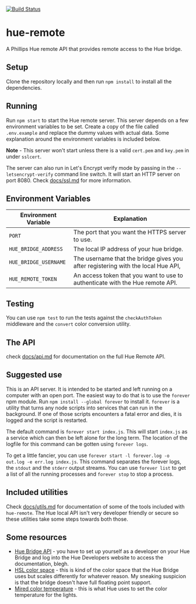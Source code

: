 [![Build Status](https://travis-ci.org/YashdalfTheGray/hue-remote.svg?branch=master)](https://travis-ci.org/YashdalfTheGray/hue-remote)

# hue-remote
A Phillips Hue remote API that provides remote access to the Hue bridge.

## Setup

Clone the repository locally and then run `npm install` to install all the dependencies.

## Running

Run `npm start` to start the Hue remote server. This server depends on a few environment variables to be set. Create a copy of the file called `.env.example` and replace the dummy values with actual data. Some explanation around the environment variables is included below.

**Note** - This server won't start unless there is a valid `cert.pem` and `key.pem` in under `sslcert`.

The server can also run in Let's Encrypt verify mode by passing in the `--letsencrypt-verify` command line switch. It will start an HTTP server on port 8080. Check [docs/ssl.md](docs/ssl.md) for more information.

## Environment Variables

| Environment Variable  | Explanation                                                                      |
|-----------------------|----------------------------------------------------------------------------------|
| `PORT`                | The port that you want the HTTPS server to use.                                  |
| `HUE_BRIDGE_ADDRESS`  | The local IP address of your hue bridge.                                         |
| `HUE_BRIDGE_USERNAME` | The username that the bridge gives you after registering with the local Hue API, |
| `HUE_REMOTE_TOKEN`    | An access token that you want to use to authenticate with the Hue remote API.    |

## Testing

You can use `npm test` to run the tests against the `checkAuthToken` middleware and the `convert` color conversion utility.

## The API

check [docs/api.md](docs/api.md) for documentation on the full Hue Remote API.

## Suggested use

This is an API server. It is intended to be started and left running on a computer with an open port. The easiest way to do that is to use the `forever` npm module. Run `npm install --global forever` to install it. `forever` is a utility that turns any node scripts into services that can run in the background. If one of those scripts encounters a fatal error and dies, it is logged and the script is restarted.

The default command is `forever start index.js`. This will start `index.js` as a service which can then be left alone for the long term. The location of the logfile for this command can be gotten using `forever logs`.

To get a little fancier, you  can use `forever start -l forever.log -o out.log -e err.log index.js`. This command separates the forever logs, the `stdout` and the `stderr` output streams. You can use `forever list` to get a list of all the running processes and `forever stop` to stop a process.

## Included utilities

Check [docs/utils.md](docs/utils.md) for documentation of some of the tools included with `hue-remote`. The Hue local API isn't very developer friendly or secure so these utilities take some steps towards both those.

## Some resources

* [Hue Bridge API](https://www.developers.meethue.com/documentation/getting-started) - you have to set up yourself as a developer on your Hue Bridge and log into the Hue Developers website to access the documentation, blegh.
* [HSL color space](https://en.wikipedia.org/wiki/HSL_and_HSV) - this is kind of the color space that the Hue Bridge uses but scales differently for whatever reason. My sneaking suspicion is that the bridge doesn't have full floating point support.
* [Mired color temperature](https://en.wikipedia.org/wiki/Mired) - this is what Hue uses to set the color temperature for the lights.
